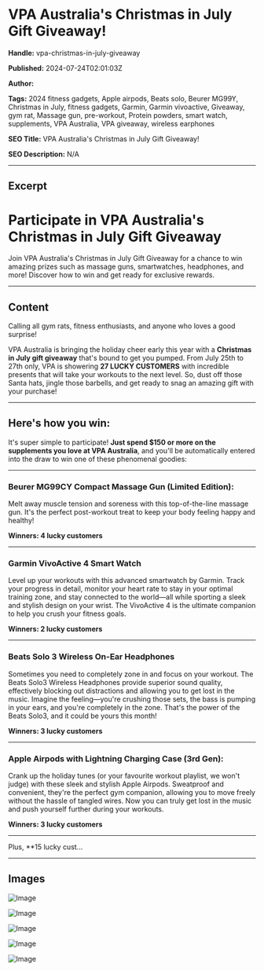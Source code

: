 # VPA Australia's Christmas in July Gift Giveaway!

**Handle:** vpa-christmas-in-july-giveaway

**Published:** 2024-07-24T02:01:03Z

**Author:**  

**Tags:** 2024 fitness gadgets, Apple airpods, Beats solo, Beurer MG99Y, Christmas in July, fitness gadgets, Garmin, Garmin vivoactive, Giveaway, gym rat, Massage gun, pre-workout, Protein powders, smart watch, supplements, VPA Australia, VPA giveaway, wireless earphones

**SEO Title:** VPA Australia's Christmas in July Gift Giveaway!

**SEO Description:** N/A

---

## Excerpt

# Participate in VPA Australia's Christmas in July Gift Giveaway

Join VPA Australia's Christmas in July Gift Giveaway for a chance to win amazing prizes such as massage guns, smartwatches, headphones, and more! Discover how to win and get ready for exclusive rewards.

---

## Content

Calling all gym rats, fitness enthusiasts, and anyone who loves a good surprise!

VPA Australia is bringing the holiday cheer early this year with a **Christmas in July gift giveaway** that's bound to get you pumped. From July 25th to 27th only, VPA is showering **27 LUCKY CUSTOMERS** with incredible presents that will take your workouts to the next level. So, dust off those Santa hats, jingle those barbells, and get ready to snag an amazing gift with your purchase!

---

## Here's how you win:

It's super simple to participate! **Just spend $150 or more on the supplements you love at VPA Australia**, and you'll be automatically entered into the draw to win one of these phenomenal goodies:

---

### Beurer MG99CY Compact Massage Gun (Limited Edition):

Melt away muscle tension and soreness with this top-of-the-line massage gun. It's the perfect post-workout treat to keep your body feeling happy and healthy!

**Winners: 4 lucky customers**

---

### Garmin VivoActive 4 Smart Watch

Level up your workouts with this advanced smartwatch by Garmin. Track your progress in detail, monitor your heart rate to stay in your optimal training zone, and stay connected to the world—all while sporting a sleek and stylish design on your wrist. The VivoActive 4 is the ultimate companion to help you crush your fitness goals.

**Winners: 2 lucky customers**

---

### Beats Solo 3 Wireless On-Ear Headphones

Sometimes you need to completely zone in and focus on your workout. The Beats Solo3 Wireless Headphones provide superior sound quality, effectively blocking out distractions and allowing you to get lost in the music. Imagine the feeling—you're crushing those sets, the bass is pumping in your ears, and you're completely in the zone. That's the power of the Beats Solo3, and it could be yours this month!

**Winners: 3 lucky customers**

---

### Apple Airpods with Lightning Charging Case (3rd Gen):

Crank up the holiday tunes (or your favourite workout playlist, we won't judge) with these sleek and stylish Apple Airpods. Sweatproof and convenient, they're the perfect gym companion, allowing you to move freely without the hassle of tangled wires. Now you can truly get lost in the music and push yourself further during your workouts.

**Winners: 3 lucky customers**

---

Plus, **15 lucky cust...

---

## Images

![Image](undefined)

![Image](undefined)

![Image](undefined)

![Image](undefined)

![Image](undefined)

